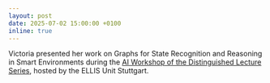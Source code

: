 ```yaml
---
layout: post
date: 2025-07-02 15:00:00 +0100
inline: true
---
```


Victoria presented her work on Graphs for State Recognition and Reasoning in Smart Environments during the [AI Workshop of the Distinguished Lecture Series](https://ellis-stuttgart.eu/news/2025/06/AI-Workshop/), hosted by the ELLIS Unit Stuttgart.